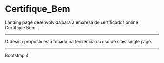# Certifique_Bem

Landing page desenvolvida para a empresa de certificados online Certifique Bem.

-------------------------------------------------------------------------

O design proposto está focado na tendência do uso de sites single page.

-------------------------------------------------------------------------

</strong>Bootstrap 4</strong>
